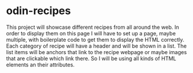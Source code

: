# odin-recipes
This project will showcase different recipes from all around the web.
In order to display them on this page I will have to set up a page, maybe multiple,
with boilerplate code to get them to display the HTML correctly. Each category of recipe will have a header and will be shown in a list. The list items will be anchors that link to the recipe webpage or maybe images that are clickable which link there.
So I will be using all kinds of HTML elements an their attributes.